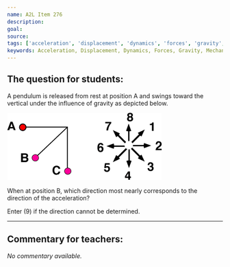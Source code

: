 ```yaml
---
name: A2L Item 276
description: 
goal: 
source: 
tags: ['acceleration', 'displacement', 'dynamics', 'forces', 'gravity', 'mechanics', 'velocity']
keywords: Acceleration, Displacement, Dynamics, Forces, Gravity, Mechanics, Velocity
---
```


## The question for students:

A pendulum  is released from rest at position A and swings toward the
vertical under the influence of gravity as depicted below.

![Item276_fig1.gif](../images/Item276_fig1.gif)

When at position B, which direction most nearly corresponds to the
direction of the acceleration?

Enter (9) if the direction cannot be determined.

<hr/>

## Commentary for teachers:

_No commentary available._
